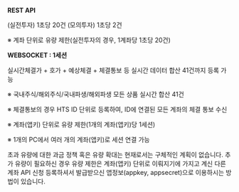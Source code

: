 **REST API**

(실전투자) 1초당 20건
(모의투자) 1초당 2건

※ 계좌 단위로 유량 제한(실전투자의 경우, 1계좌당 1초당 20건)

**WEBSOCKET : 1세션**

실시간체결가 + 호가 + 예상체결 + 체결통보 등 실시간 데이터 합산 41건까지 등록 가능

※ 국내주식/해외주식/국내파생/해외파생 모든 상품 실시간 합산 41건

※ 체결통보의 경우 HTS ID 단위로 등록하여, ID에 연결된 모든 계좌의 체결 통보 수신

※ 계좌(앱키) 단위로 유량 제한(1개의 계좌(앱키)당 1세션)

※ 1개의 PC에서 여러 개의 계좌(앱키)로 세션 연결 가능

초과 유량에 대한 과금 정책 혹은 유량 확대는 현재로서는 구체적인 계획이 없습니다.
추가 유량이 필요하신 경우 유량 제한은 계좌(앱키) 단위로 이뤄지기에
가지고 계신 다른 계좌 API 신청 등록하셔서 발급받으신 앱정보(appkey, appsecret)으로 이용하시는 방법이 있습니다.